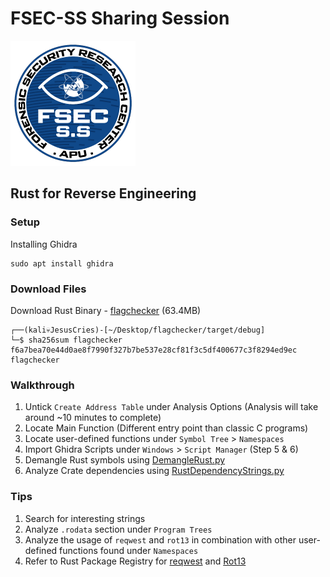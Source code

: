 # FSEC-SS Sharing Session
![](./img/logo.png)

## Rust for Reverse Engineering
### Setup
Installing Ghidra
```
sudo apt install ghidra
```
### Download Files
Download Rust Binary - [flagchecker](https://cloudmails-my.sharepoint.com/:u:/g/personal/tp059618_mail_apu_edu_my/EWqiSpmUthFBmtikj21JL6gBPBhOW2VIMDmpGv8f0HH-sw?e=7MRhgY) (63.4MB)
```
┌──(kali💀JesusCries)-[~/Desktop/flagchecker/target/debug]
└─$ sha256sum flagchecker 
f6a7bea70e44d0ae8f7990f327b7be537e28cf81f3c5df400677c3f8294ed9ec  flagchecker
```

### Walkthrough
1. Untick `Create Address Table` under Analysis Options (Analysis will take around ~10 minutes to complete)
2. Locate Main Function (Different entry point than classic C programs)
3. Locate user-defined functions under `Symbol Tree` > `Namespaces`
4. Import Ghidra Scripts under `Windows` > `Script Manager` (Step 5 & 6)
5. Demangle Rust symbols using [DemangleRust.py](https://gist.githubusercontent.com/str4d/e541f4c28e2bca80d222434ac1a204f4/raw/80688c7458284310b7cad445ce94333a0ae969ef/DemangleRust.py)
6. Analyze Crate dependencies using [RustDependencyStrings.py](https://raw.githubusercontent.com/BinaryDefense/GhidraRustDependenciesExtractor/main/RustDependencyStrings.py)

### Tips
1. Search for interesting strings
2. Analyze `.rodata` section under `Program Trees`
3. Analyze the usage of `reqwest` and `rot13` in combination with other user-defined functions found under `Namespaces`
4. Refer to Rust Package Registry for [reqwest](https://crates.io/crates/reqwest) and [Rot13](https://crates.io/crates/rot13)
